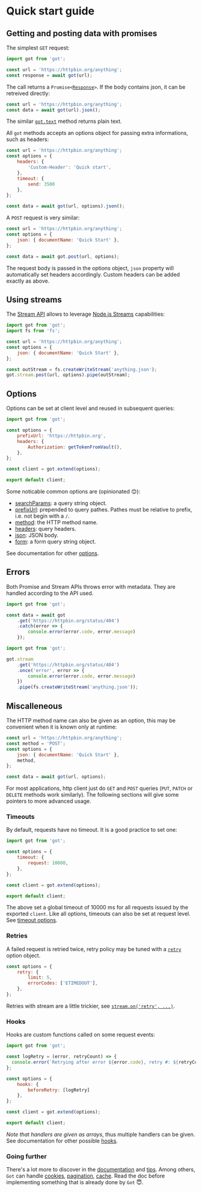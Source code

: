 # Quick start guide

## Getting and posting data with promises

The simplest `GET` request:

```js
import got from 'got';

const url = 'https://httpbin.org/anything';
const response = await got(url);
```

The call returns a <code>Promise<[Response](3-streams.md#response-1)></code>. If the body contains json, it can be retreived directly:

```js
const url = 'https://httpbin.org/anything';
const data = await got(url).json();
```

The similar <code>[got.text](1-promise.md#promisetext)</code> method returns plain text.

All `got` methods accepts an options object for passing extra informations, such as headers:

```js
const url = 'https://httpbin.org/anything';
const options = {
	headers: {
		'Custom-Header': 'Quick start',
	},
	timeout: {
		send: 3500
	},
};

const data = await got(url, options).json();
```

A `POST` request is very similar:

```js
const url = 'https://httpbin.org/anything';
const options = {
	json: { documentName: 'Quick Start' },
};

const data = await got.post(url, options);
```

The request body is passed in the options object, `json` property will automatically set headers accordingly. Custom headers can be added exactly as above.

## Using streams

The [Stream API](3-streams.md) allows to leverage [Node.js Streams](https://nodejs.dev/learn/nodejs-streams) capabilities:

```js
import got from 'got';
import fs from 'fs';

const url = 'https://httpbin.org/anything';
const options = {
	json: { documentName: 'Quick Start' },
};

const outStream = fs.createWriteStream('anything.json');
got.stream.post(url, options).pipe(outStream);
```

## Options

Options can be set at client level and reused in subsequent queries:

```js
import got from 'got';

const options = {
	prefixUrl: 'https://httpbin.org',
	headers: {
		Authorization: getTokenFromVault(),
	},
};

const client = got.extend(options);

export default client;
```

Some noticable common options are (opinionated :blush:):
 - [searchParams](./2-options.md#searchparams): a query string object.
 - [prefixUrl](./2-options.md#prefixurl): prepended to query pathes. Pathes must be relative to prefix, i.e. not begin with a `/`.
 - [method](./2-options.md#method): the HTTP method name.
 - [headers](./2-options.md#headers): query headers.
 - [json](./2-options.md#json): JSON body.
 - [form](./2-options.md#form): a form query string object.
 
See documentation for other [options](./2-options.md#options).

## Errors

Both Promise and Stream APIs throws error with metadata. They are handled according to the API used.

```js
import got from 'got';

const data = await got
	.get('https://httpbin.org/status/404')
	.catch(error => {
		console.error(error.code, error.message)
	});
```

```js
import got from 'got';

got.stream
	.get('https://httpbin.org/status/404')
	.once('error', error => {
		console.error(error.code, error.message)
	})
	.pipe(fs.createWriteStream('anything.json'));
```

## Miscalleneous

The HTTP method name can also be given as an option, this may be convenient when it is known only at runtime:

```js
const url = 'https://httpbin.org/anything';
const method = 'POST';
const options = {
	json: { documentName: 'Quick Start' },
	method,
};

const data = await got(url, options);
```

For most applications, http client just do `GET` and `POST` queries (`PUT`, `PATCH` or `DELETE` methods work similarly).
The following sections will give some pointers to more advanced usage.

### Timeouts

By default, requests have no timeout. It is a good practice to set one:

```js
import got from 'got';

const options = {
	timeout: {
		request: 10000,
	},
};

const client = got.extend(options);

export default client;
```

The above set a global timeout of 10000 ms for all requests issued by the exported `client`. Like all options, timeouts can also be set at request level. See [timeout options](./6-timeout.md#timeout-options).

### Retries

A failed request is retried twice, retry policy may be tuned with a [`retry`](./7-retry.md#retry) option object.

```js
const options = {
	retry: {
		limit: 5,
		errorCodes: ['ETIMEDOUT'],
	},
};
```

Retries with stream are a little trickier, see [`stream.on('retry', ...)`](./3-streams.md#streamonretry-).

### Hooks

Hooks are custom functions called on some request events:

```js
import got from 'got';

const logRetry = (error, retryCount) => {
  console.error(`Retrying after error ${error.code}, retry #: ${retryCount}`);
};

const options = {
	hooks: {
		beforeRetry: [logRetry]
	},
};

const client = got.extend(options);

export default client;
```

*Note that handlers are given as arrays*, thus multiple handlers can be given. See documentation for other possible [hooks](./9-hooks.md#hooks-api).

### Going further

There's a lot more to discover in the [documentation](../readme.md#documentation) and [tips](./tips.md#tips).
Among others, `Got` can handle [cookies](./tips.md#cookies), [pagination](./4-pagination.md#pagination-api), [cache](./cache.md#cache). Read the doc before implementing something that is already done by `Got` :innocent:.